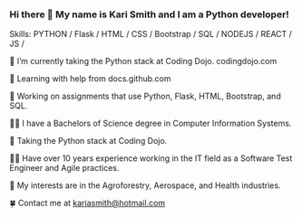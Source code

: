 ### Hi there 👋 My name is Kari Smith and I am a Python developer!

Skills: PYTHON / Flask / HTML / CSS / Bootstrap / SQL / NODEJS / REACT / JS / 

🌱 I’m currently taking the Python stack at Coding Dojo. codingdojo.com

🌱 Learning with help from docs.github.com

🔭 Working on assignments that use Python, Flask, HTML, Bootstrap, and SQL.


👩‍🎓 I have a Bachelors of Science degree in Computer Information Systems.

🥷 Taking the Python stack at Coding Dojo.

👩‍💻 Have over 10 years experience working in the IT field as a Software Test Engineer and Agile practices.


🦄 My interests are in the Agroforestry, Aerospace, and Health industries.

🍀 Contact me at kariasmith@hotmail.com

<!--
**kariasmith/kariasmith** is a ✨ _special_ ✨ repository because its `README.md` (this file) appears on your GitHub profile.

Here are some ideas to get you started:

- 🔭 I’m currently working on ...
- 🌱 I’m currently learning ...
- 👯 I’m looking to collaborate on ...
- 🤔 I’m looking for help with ...
- 💬 Ask me about ...
- 📫 How to reach me: ...
- 😄 Pronouns: ...
- ⚡ Fun fact: ...
https://www.webfx.com/tools/emoji-cheat-sheet/
-->
